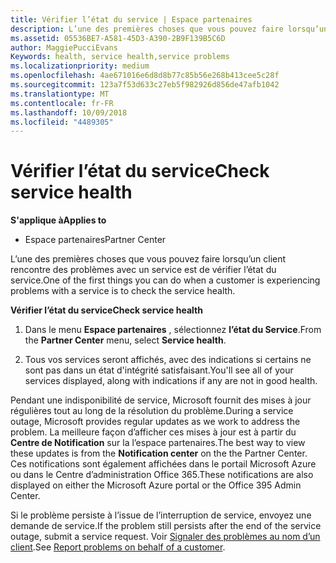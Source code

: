 ```yaml
---
title: Vérifier l’état du service | Espace partenaires
description: L’une des premières choses que vous pouvez faire lorsqu’un client rencontre des problèmes avec un service est de vérifier l’état du service.
ms.assetid: 05536BE7-A581-45D3-A390-2B9F139B5C6D
author: MaggiePucciEvans
Keywords: health, service health,service problems
ms.localizationpriority: medium
ms.openlocfilehash: 4ae671016e6d8d8b77c85b56e268b413cee5c28f
ms.sourcegitcommit: 123a7f53d633c27eb5f982926d856de47afb1042
ms.translationtype: MT
ms.contentlocale: fr-FR
ms.lasthandoff: 10/09/2018
ms.locfileid: "4489305"
---
```

# <a name="check-service-health"></a><span data-ttu-id="b08ff-103">Vérifier l’état du service</span><span class="sxs-lookup"><span data-stu-id="b08ff-103">Check service health</span></span>

**<span data-ttu-id="b08ff-104">S'applique à</span><span class="sxs-lookup"><span data-stu-id="b08ff-104">Applies to</span></span>**

-  <span data-ttu-id="b08ff-105">Espace partenaires</span><span class="sxs-lookup"><span data-stu-id="b08ff-105">Partner Center</span></span>

<span data-ttu-id="b08ff-106">L’une des premières choses que vous pouvez faire lorsqu’un client rencontre des problèmes avec un service est de vérifier l’état du service.</span><span class="sxs-lookup"><span data-stu-id="b08ff-106">One of the first things you can do when a customer is experiencing problems with a service is to check the service health.</span></span>

**<span data-ttu-id="b08ff-107">Vérifier l’état du service</span><span class="sxs-lookup"><span data-stu-id="b08ff-107">Check service health</span></span>**

1.  <span data-ttu-id="b08ff-108">Dans le menu **Espace partenaires** , sélectionnez **l’état du Service**.</span><span class="sxs-lookup"><span data-stu-id="b08ff-108">From the **Partner Center** menu, select **Service health**.</span></span> 

2.  <span data-ttu-id="b08ff-109">Tous vos services seront affichés, avec des indications si certains ne sont pas dans un état d'intégrité satisfaisant.</span><span class="sxs-lookup"><span data-stu-id="b08ff-109">You'll see all of your services displayed, along with indications if any are not in good health.</span></span> 

<span data-ttu-id="b08ff-110">Pendant une indisponibilité de service, Microsoft fournit des mises à jour régulières tout au long de la résolution du problème.</span><span class="sxs-lookup"><span data-stu-id="b08ff-110">During a service outage, Microsoft provides regular updates as we work to address the problem.</span></span> <span data-ttu-id="b08ff-111">La meilleure façon d’afficher ces mises à jour est à partir du **Centre de Notification** sur la l’espace partenaires.</span><span class="sxs-lookup"><span data-stu-id="b08ff-111">The best way to view these updates is from the **Notification center** on the the Partner Center.</span></span> <span data-ttu-id="b08ff-112">Ces notifications sont également affichées dans le portail Microsoft&nbsp;Azure ou dans le Centre d’administration Office&nbsp;365.</span><span class="sxs-lookup"><span data-stu-id="b08ff-112">These notifications are also displayed on either the Microsoft Azure portal or the Office 395 Admin Center.</span></span>

<span data-ttu-id="b08ff-113">Si le problème persiste à l’issue de l’interruption de service, envoyez une demande de service.</span><span class="sxs-lookup"><span data-stu-id="b08ff-113">If the problem still persists after the end of the service outage, submit a service request.</span></span> <span data-ttu-id="b08ff-114">Voir [Signaler des problèmes au nom d’un client](report-problems-on-behalf-of-a-customer.md).</span><span class="sxs-lookup"><span data-stu-id="b08ff-114">See [Report problems on behalf of a customer](report-problems-on-behalf-of-a-customer.md).</span></span>

 

 



